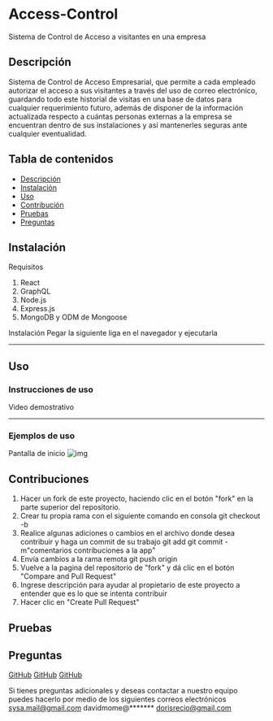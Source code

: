# Access-Control

Sistema de Control de Acceso a visitantes en una empresa

## Descripción

Sistema de Control de Acceso Empresarial, que permite a cada empleado autorizar el acceso a sus visitantes a través del uso de correo electrónico, guardando todo este historial de visitas en una base de datos para cualquier requerimiento futuro, además de disponer de la información actualizada respecto a cuántas personas externas a la empresa se encuentran dentro de sus instalaciones y así mantenerles seguras ante cualquier eventualidad.

## Tabla de contenidos

- [Descripción](#Descrición)
- [Instalación](#Instalación)
- [Uso](#Uso)
- [Contribución](#Contribución)
- [Pruebas](#Pruebas)
- [Preguntas](#Preguntas)

## Instalación

Requisitos
1. React
2. GraphQL
3. Node.js
4. Express.js
5. MongoDB y ODM de Mongoose

Instalación
Pegar la siguiente liga en el navegador y ejecutarla

****************
## Uso

### Instrucciones de uso

Video demostrativo
**************************************

### Ejemplos de uso

Pantalla de inicio
![img](/assets/images)

## Contribuciones

1. Hacer un fork de este proyecto, haciendo clic en el botón "fork" en la parte superior del repositorio.
2. Crear tu propia rama con el siguiente comando en consola
   git checkout -b<nombre de rama>
3. Realice algunas adiciones o cambios en el archivo donde desea contribuir y haga un commit de su trabajo
   git add<archivo modificado>
   git commit -m"comentarios contribuciones a la app"
4. Envía cambios a la rama remota
   git push origin<nombre de rama>
5. Vuelve a la pagina del repositorio de "fork" y dá clic en el botón "Compare and Pull Request"
6. Ingrese descripción para ayudar al propietario de este proyecto a entender que es lo que se intenta contribuir
7. Hacer clic en "Create Pull Request"

## Pruebas

## Preguntas

[GitHub](https://github.com/JulioCesarDelAngel)
[GitHub](https://github.com/Davidmome)
[GitHub](https://github.com/dorecio)

Si tienes preguntas adicionales y deseas contactar a nuestro equipo puedes hacerlo por medio de los siguientes correos electrónicos
sysa.mail@gmail.com
davidmome@*******
dorisrecio@gmail.com



